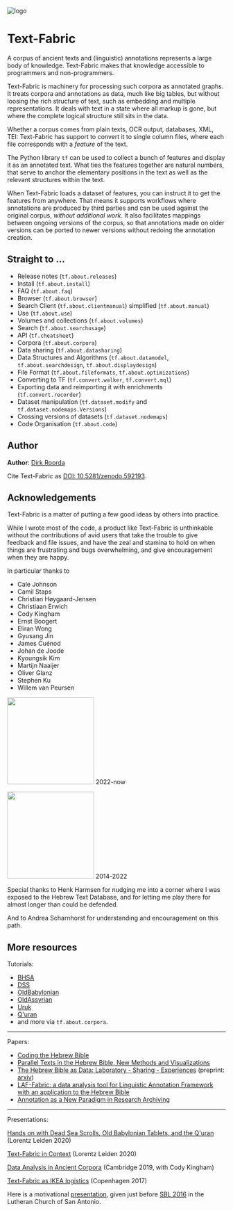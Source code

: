 ![logo](images/tf.png)

# Text-Fabric

A corpus of ancient texts and (linguistic) annotations represents a large body of knowledge.
Text-Fabric makes that knowledge accessible to programmers and non-programmers.

Text-Fabric is machinery for processing such corpora as annotated graphs.
It treats corpora and annotations as data, much like big tables, but without
loosing the rich structure of text, such as embedding and multiple representations.
It deals with text in a state where all markup is gone, but where the complete logical
structure still sits in the data.

Whether a corpus comes from plain texts, OCR output, databases, XML, TEI: Text-Fabric has support
to convert it to single column files, where each file corresponds with a *feature* of the text.

The Python library `tf` can be used to collect a bunch of features and display it as an annotated text.
What ties the features together are natural numbers, that serve to anchor the elementary positions
in the text as well as the relevant structures within the text.

When Text-Fabric loads a dataset of features, you can instruct it to get the features from anywhere.
That means it supports workflows where annotations are produced by third parties
and can be used against the original corpus, *without additional work*.
It also facilitates mappings between ongoing versions of the corpus,
so that annotations made on older versions can be ported to newer versions without
redoing the annotation creation.

## Straight to ...

* Release notes (`tf.about.releases`)
* Install (`tf.about.install`)
* FAQ (`tf.about.faq`)
* Browser (`tf.about.browser`)
* Search Client (`tf.about.clientmanual`) simplified (`tf.about.manual`)
* Use (`tf.about.use`)
* Volumes and collections (`tf.about.volumes`)
* Search (`tf.about.searchusage`)
* API (`tf.cheatsheet`)
* Corpora (`tf.about.corpora`)
* Data sharing (`tf.about.datasharing`)
* Data Structures and Algorithms
  (`tf.about.datamodel`, `tf.about.searchdesign`, `tf.about.displaydesign`)
* File Format (`tf.about.fileformats`, `tf.about.optimizations`)
* Converting to TF (`tf.convert.walker`, `tf.convert.mql`)
* Exporting data and reimporting it with enrichments (`tf.convert.recorder`)
* Dataset manipulation (`tf.dataset.modify` and `tf.dataset.nodemaps.Versions`)
* Crossing versions of datasets (`tf.dataset.nodemaps`)
* Code Organisation (`tf.about.code`)

## Author

**Author**:
[Dirk Roorda](https://pure.knaw.nl/portal/en/persons/dirk-roorda)

Cite Text-Fabric as
[DOI: 10.5281/zenodo.592193](https://doi.org/10.5281/zenodo.592193).

## Acknowledgements

Text-Fabric is a matter of putting a few good ideas by others into practice.

While I wrote most of the code,
a product like Text-Fabric is unthinkable without the contributions
of avid users that take the trouble to give feedback and file issues,
and have the zeal and stamina to hold on
when things are frustrating and bugs overwhelming,
and give encouragement when they are happy.

In particular thanks to

* Cale Johnson
* Camil Staps
* Christian Høygaard-Jensen
* Christiaan Erwich
* Cody Kingham
* Ernst Boogert
* Eliran Wong
* Gyusang Jin
* James Cuénod
* Johan de Joode
* Kyoungsik Kim
* Martijn Naaijer
* Oliver Glanz
* Stephen Ku
* Willem van Peursen

<img src="images/huc.png" width="200"> 2022-now

<img src="images/DANS-logo.png" width="200"> 2014-2022

Special thanks to Henk Harmsen for nudging me into a corner
where I was exposed to the Hebrew Text Database, and for letting me play
there for almost longer than could be defended.

And to Andrea Scharnhorst for understanding and encouragement on this path.

## More resources

Tutorials:

* [BHSA](https://nbviewer.jupyter.org/github/etcbc/bhsa/blob/master/tutorial/start.ipynb)
* [DSS](https://nbviewer.jupyter.org/github/etcbc/dss/blob/master/tutorial/start.ipynb)
* [OldBabylonian](https://nbviewer.jupyter.org/github/Nino-cunei/oldbabylonian/blob/master/tutorial/start.ipynb)
* [OldAssyrian](https://nbviewer.jupyter.org/github/Nino-cunei/oldassyrian/blob/master/tutorial/start.ipynb)
* [Uruk](https://nbviewer.jupyter.org/github/Nino-cunei/uruk/blob/master/tutorial/start.ipynb)
* [Q'uran](https://nbviewer.jupyter.org/github/q-ran/quran/blob/master/tutorial/start.ipynb)
* and more via `tf.about.corpora`.

---

Papers:

* [Coding the Hebrew Bible](https://doi.org/10.1163/24523666-01000011)
* [Parallel Texts in the Hebrew Bible, New Methods and Visualizations ](https://arxiv.org/abs/1603.01541)
* [The Hebrew Bible as Data: Laboratory - Sharing - Experiences](https://www.ubiquitypress.com/site/chapters/10.5334/bbi.18/)
   (preprint: [arxiv](https://arxiv.org/abs/1501.01866))
* [LAF-Fabric: a data analysis tool for Linguistic Annotation Framework with an application to the Hebrew Bible](https://arxiv.org/abs/1410.0286)
* [Annotation as a New Paradigm in Research Archiving](https://arxiv.org/abs/1412.6069)

---

Presentations:

[Hands on with Dead Sea Scrolls, Old Babylonian Tablets, and the Q'uran](https://nbviewer.jupyter.org/github/annotation/tutorials/blob/master/lorentz2020/start.ipynb)
(Lorentz Leiden 2020)

[Text-Fabric in Context](https://www.slideshare.net/dirkroorda/tf-incontext) (Lorentz Leiden 2020)

[Data Analysis in Ancient Corpora](https://www.slideshare.net/dirkroorda/ancient-corpora-analysis) (Cambridge 2019, with Cody Kingham)

[Text-Fabric as IKEA logistics](https://nbviewer.jupyter.org/github/etcbc/lingo/blob/master/presentations/Copenhagen2018.ipynb) (Copenhagen 2017)

Here is a motivational [presentation](http://www.slideshare.net/dirkroorda/text-fabric), given just before [SBL 2016](https://global-learning.org/mod/forum/discuss.php?d=22)
in the Lutheran Church of San Antonio.

